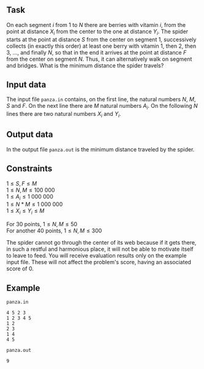## Task

On each segment $i$ from $1$ to $N$ there are berries with vitamin $i$, from the point at distance $X_i$ from the center to the one at distance $Y_i$. The spider starts at the point at distance $S$ from the center on segment $1$, successively collects (in exactly this order) at least one berry with vitamin $1$, then $2$, then $3$, $\dots$, and finally $N$, so that in the end it arrives at the point at distance $F$ from the center on segment $N$. Thus, it can alternatively walk on segment and bridges. What is the minimum distance the spider travels?

## Input data

The input file `panza.in` contains, on the first line, the natural numbers $N$, $M$, $S$ and $F$. On the next line there are $M$ natural numbers $A_i$. On the following $N$ lines there are two natural numbers $X_i$ and $Y_i$.

## Output data

In the output file `panza.out` is the minimum distance traveled by the spider.

## Constraints

$1 \leq S, F \leq M$  
$1 \leq N, M \leq 100\ 000$  
$1 \leq A_i \leq 1\ 000\ 000$  
$1 \leq N * M \leq 1\ 000\ 000$  
$1 \leq X_i \leq Y_i \leq M$

For $30$ points, $1 \leq N, M \leq 50$  
For another $40$ points, $1 \leq N, M \leq 300$

The spider cannot go through the center of its web because if it gets there, in such a restful and harmonious place, it will not be able to motivate itself to leave to feed. You will receive evaluation results only on the example input file. These will not affect the problem's score, having an associated score of $0$.

## Example

`panza.in`
``` 
4 5 2 3
1 2 3 4 5
1 2
2 3
1 4
4 5
```

`panza.out`
``` 
9
```